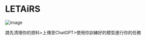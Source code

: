 # LETAiRS
![image](https://github.com/user-attachments/assets/23902a6c-a9af-4412-bc63-bfd41bc88d06)

請先清理你的資料>上傳至ChatGPT>使用你訓練好的模型進行你的任務
